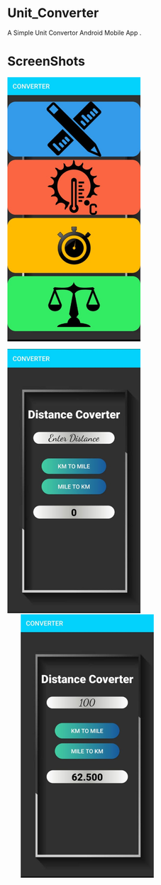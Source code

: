 # Unit_Converter
A Simple Unit Convertor Android Mobile App .

# ScreenShots

<img src="https://github.com/singh-harish/Unit_Converter/blob/master/ScreenShots/1.jpeg?raw=true" width="300">

<img src="https://github.com/singh-harish/Unit_Converter/blob/master/ScreenShots/2.jpeg?raw=true" width="300"> <img src="https://github.com/singh-harish/Unit_Converter/blob/master/ScreenShots/3.jpeg?raw=true" width="300" hspace="30">
